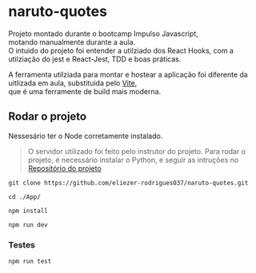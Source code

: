 # naruto-quotes

Projeto montado durante o bootcamp Impulso Javascript,<br>
motando manualmente durante a aula.<br>
O intuido do projeto foi entender a utilziado dos React Hooks, com a utilziação do jest e React-Jest, TDD e boas práticas.

A ferramenta utilziada para montar e hostear a aplicação foi diferente da uitlizada em aula, substituida pelo [Vite](https://vitejs.dev/),<br>
que é uma ferramente de build mais moderna.<br>

## Rodar o projeto
Nessesário ter o Node corretamente instalado.

 > O servidor utilizado foi feito pelo instrutor do projeto.
Para rodar o projeto, é necessário instalar o Python, e seguir as intruções no [Repositório do projeto](https://github.com/celso-henrique/naruto-quotes-server)

 ```$
 git clone https://github.com/eliezer-rodrigues037/naruto-quotes.git
 ```
 ```$
 cd ./App/
 ```
 ```$
 npm install
 ```
  
 ```$
 npm run dev
 ```
### Testes 

 ```$
 npm run test
 ```
